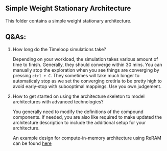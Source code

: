 Simple Weight Stationary Architecture
----------------------------
This folder contains a simple weight stationary architecture. 

Q&As:
----------------------------
1. How long do the Timeloop simulations take?
  
   Depending on your workload, the simulation takes various amount of time to finish. Generally, they should 
   converge within 30 mins. You can manually stop the exploration when you see things are converging by 
   pressing `ctrl + C`. They sometimes will take much longer to 
   automaticaly stop as we set the converging cretiria to be pretty high to avoid early-stop with subooptimal mappings. Use you own
   judgement.
   
2. How to get started on using the architecture skeleton to model architectures with advanced technologies?
   
   You generally need to modify the definitions of the compound components. If needed, you are also like required to 
   make updated the architecture description to include the additional setup for your architecture. 
   
   An example design for compute-in-memory architecture using ReRAM can be found 
   [here](https://github.com/nelliewu95/processing-in-memory-example)